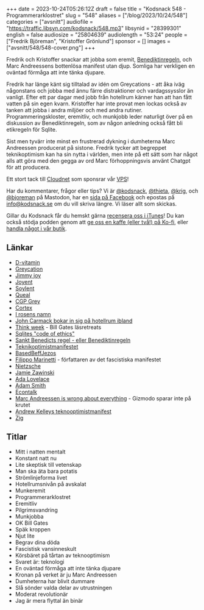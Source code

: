 +++
date = 2023-10-24T05:26:12Z
draft = false
title = "Kodsnack 548 - Programmerarklostret"
slug = "548"
aliases = ["/blog/2023/10/24/548"]
categories = ["avsnitt"]
audiofile = "https://traffic.libsyn.com/kodsnack/548.mp3"
libsynid = "28399301"
english = false
audiosize = "25804639"
audiolength = "53:24"
people = ["Fredrik Björeman", "Kristoffer Grönlund"]
sponsor = []
images = ["avsnitt/548/548-cover.png"]
+++

Fredrik och Kristoffer snackar att jobba som eremit, [Benediktinregeln](https://en.wikipedia.org/wiki/Rule_of_Saint_Benedict), och Marc Andreessens bottenlösa manifest utan djup. Somliga har verkligen en oväntad förmåga att inte tänka djupare.

Fredrik har länge känt sig tilltalad av idén om Greycations - att åka iväg någonstans och jobba med ännu färre distraktioner och vardagssysslor än vanligt. Efter ett par dagar med jobb från hotellrum känner han att han fått vatten på sin egen kvarn. Kristoffer har inte provat men lockas också av tanken att jobba i andra miljöer och med andra rutiner. Programmeringskloster, eremitliv, och munkjobb leder naturligt över på en diskussion av Benediktinregeln, som av någon anledning också fått bli etikregeln för Sqlite.

Sist men tyvärr inte minst en frustrerad dykning i dumheterna Marc Andreessen producerat på sistone. Fredrik tycker att begreppet teknikoptimism kan ha sin nytta i världen, men inte på ett sätt som har något alls att göra med den gegga av ord Marc förhoppningsvis använt Chatgpt för att producera.

Ett stort tack till [Cloudnet](https://www.cloudnet.se) som sponsrar vår [VPS](https://en.wikipedia.org/wiki/Virtual_private_server)!

Har du kommentarer, frågor eller tips? Vi är [@kodsnack](https://social.podsnack.se/@kodsnack), [@thieta](https://6510.nu/@thieta), [@krig](https://6510.nu/@krig), och [@bjoreman](https://toot.cafe/@bjoreman) på Mastodon, har en [sida på Facebook](https://www.facebook.com/) och epostas på [info@kodsnack.se](mailto:info@kodsnack.se) om du vill skriva längre. Vi läser allt som skickas.

Gillar du Kodsnack får du hemskt gärna [recensera oss i iTunes](https://itunes.apple.com/se/podcast/kodsnack/id561631498?l=en)! Du kan också stödja podden genom att <a href="https://ko-fi.com/kodsnack" rel="payment">ge oss en kaffe (eller två!) på Ko-fi</a>, eller [handla något i vår butik](https://shop.spreadshirt.se/kodsnack/).

## Länkar ##
* [D-vitamin](https://en.wikipedia.org/wiki/Vitamin_D)
* [Greycation](https://www.relay.fm/cortex/23)
* [Jimmy joy](https://jimmyjoy.com/)
* [Joyent](https://en.wikipedia.org/wiki/Joyent)
* [Soylent](https://en.wikipedia.org/wiki/Soylent_%28meal_replacement%29)
* [Queal](https://queal.com/en/)
* [CGP Grey](https://en.wikipedia.org/wiki/CGP_Grey)
* [Cortex](https://www.relay.fm/cortex/)
* [I rosens namn](https://en.wikipedia.org/wiki/The_Name_of_the_Rose)
* [John Carmack bokar in sig på hotellrum ibland](https://news.ycombinator.com/item?id=16518726)
* [Think week](https://www.theblogsmith.com/blog/bill-gates-think-week-reading-vacation/) - Bill Gates läsretreats
* [Sqlites "code of ethics"](https://sqlite.org/codeofethics.html)
* [Sankt Benedicts regel - eller Benediktinregeln](https://en.wikipedia.org/wiki/Rule_of_Saint_Benedict)
* [Teknikoptimistmanifestet](https://a16z.com/the-techno-optimist-manifesto/)
* [BasedBeffJezos](https://twitter.com/BasedBeffJezos)
* [Filippo Marinetti](https://en.wikipedia.org/wiki/Filippo_Tommaso_Marinetti) - författaren av det fascistiska manifestet
* [Nietzsche](https://en.wikipedia.org/wiki/Friedrich_Nietzsche)
* [Jamie Zawinski](https://en.wikipedia.org/wiki/Jamie_Zawinski)
* [Ada Lovelace](https://en.wikipedia.org/wiki/Ada_Lovelace)
* [Adam Smith](https://en.wikipedia.org/wiki/Adam_Smith)
* [Econtalk](https://www.econtalk.org/)
* [Marc Andreessen is wrong about everything](https://gizmodo.com/marc-andreessen-is-wrong-about-everything-1850934367) - Gizmodo sparar inte på krutet
* [Andrew Kelleys teknooptimistmanifest](https://andrewkelley.me/post/the-techno-optimist-manifesto.html)
* [Zig](https://en.wikipedia.org/wiki/Zig_%28programming_language%29)

## Titlar ##
* Mitt i natten mentalt
* Konstant natt nu
* Lite skeptisk till vetenskap
* Man ska äta bara potatis
* Strömlinjeforma livet
* Hotellrumsnivån på avskalat
* Munkeremit
* Programmerarklostret
* Eremitliv
* Pilgrimsvandring
* Munkjobba
* OK Bill Gates
* Späk kroppen
* Njut lite
* Begrav dina döda
* Fascistisk vansinneskult
* Körsbäret på tårtan av teknooptimism
* Svaret är: teknologi
* En oväntad förmåga att inte tänka djupare 
* Kronan på verket är ju Marc Andreessen
* Dumheterna har blivit dummare
* Slå sönder valda delar av utrustningen
* Moderat revolutionär
* Jag är mera flyttal än binär
